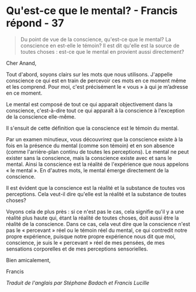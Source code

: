 # Qu'est-ce que le mental? - Francis répond - 37

>Du point de vue de la conscience, qu'est-ce que le mental? La conscience en est-elle le témoin? Il est dit qu'elle est la source de toutes choses : est-ce que le mental en provient aussi directement?

Cher Anand,

Tout d'abord, soyons clairs sur les mots que nous utilisons. J'appelle conscience ce qui est en train de percevoir ces mots en ce moment même et les comprend. Pour moi, c'est précisément le « vous » à qui je m’adresse en ce moment.

Le mental est composé de tout ce qui apparait objectivement dans la conscience, c'est-à-dire tout ce qui apparaît à la conscience à l'exception de la conscience elle-même.

Il s'ensuit de cette définition que la conscience est le témoin du mental.

Par un examen minutieux, vous découvrirez que la conscience existe à la fois en la présence du mental (comme son témoin) et en son absence (comme l'arrière-plan continu de toutes les perceptions). Le mental ne peut exister sans la conscience, mais la conscience existe avec et sans le mental. Ainsi la conscience est la réalité de l'expérience que nous appelons « le mental ». En d'autres mots, le mental émerge directement de la conscience.

Il est évident que la conscience est la réalité et la substance de toutes vos perceptions. Cela veut-il dire qu'elle est la réalité et la substance de toutes choses?

Voyons cela de plus près : si ce n'est pas le cas, cela signifie qu'il y a une réalité plus haute qui, étant la réalité de toutes choses, doit aussi être la réalité de la conscience. Dans ce cas, cela veut dire que la conscience n'est pas le « percevant » réel ou le témoin réel du mental, ce qui contredit notre propre expérience, puisque notre propre expérience nous dit que moi, conscience, je suis le « percevant » réel de mes pensées, de mes sensations corporelles et de mes perceptions sensorielles.

Bien amicalement,

Francis

_Traduit de l'anglais par Stéphane Badach et Francis Lucille_

